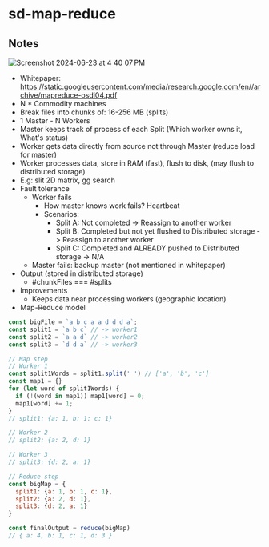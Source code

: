 # sd-map-reduce

## Notes
![Screenshot 2024-06-23 at 4 40 07 PM](https://github.com/vnscriptkid/sd-map-reduce/assets/28957748/f5f8af5c-cb39-4b5d-8f96-96eaa109d719)
- Whitepaper: https://static.googleusercontent.com/media/research.google.com/en//archive/mapreduce-osdi04.pdf
- N * Commodity machines
- Break files into chunks of: 16-256 MB (splits)
- 1 Master - N Workers
- Master keeps track of process of each Split (Which worker owns it, What's status)
- Worker gets data directly from source not through Master (reduce load for master)
- Worker processes data, store in RAM (fast), flush to disk, (may flush to distributed storage)
- E.g: slit 2D matrix, gg search
- Fault tolerance
  - Worker fails
    - How master knows work fails? Heartbeat
    - Scenarios:
      - Split A: Not completed -> Reassign to another worker
      - Split B: Completed but not yet flushed to Distributed storage -> Reassign to another worker
      - Split C: Completed and ALREADY pushed to Distributed storage -> N/A
  - Master fails: backup master (not mentioned in whitepaper)
- Output (stored in distributed storage)
  - #chunkFiles === #splits
- Improvements
  - Keeps data near processing workers (geographic location) 
- Map-Reduce model
```js
const bigFile = `a b c a a d d d a`;
const split1 = `a b c` // -> worker1
const split2 = `a a d` // -> worker2
const split3 = `d d a` // -> worker3

// Map step
// Worker 1
const split1Words = split1.split(' ') // ['a', 'b', 'c']
const map1 = {}
for (let word of split1Words) {
  if (!(word in map1)) map1[word] = 0;
  map1[word] += 1;
}
// split1: {a: 1, b: 1: c: 1}

// Worker 2
// split2: {a: 2, d: 1}

// Worker 3
// split3: {d: 2, a: 1}

// Reduce step
const bigMap = {
  split1: {a: 1, b: 1, c: 1},
  split2: {a: 2, d: 1},
  split3: {d: 2, a: 1}
}

const finalOutput = reduce(bigMap)
// { a: 4, b: 1, c: 1, d: 3 }

```

